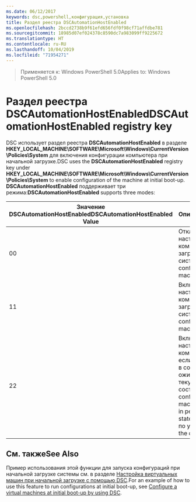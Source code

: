 ```yaml
---
ms.date: 06/12/2017
keywords: dsc,powershell,конфигурация,установка
title: Раздел реестра DSCAutomationHostEnabled
ms.openlocfilehash: 2bccd2738b9f61efd656fdf0f98cf71affdbe781
ms.sourcegitcommit: 18985d07ef024378c8590dc7a983099ff9225672
ms.translationtype: HT
ms.contentlocale: ru-RU
ms.lasthandoff: 10/04/2019
ms.locfileid: "71954271"
---
```

><span data-ttu-id="40e6a-103">Применяется к: Windows PowerShell 5.0</span><span class="sxs-lookup"><span data-stu-id="40e6a-103">Applies to: Windows PowerShell 5.0</span></span>

# <a name="dscautomationhostenabled-registry-key"></a><span data-ttu-id="40e6a-104">Раздел реестра DSCAutomationHostEnabled</span><span class="sxs-lookup"><span data-stu-id="40e6a-104">DSCAutomationHostEnabled registry key</span></span>

<span data-ttu-id="40e6a-105">DSC использует раздел реестра **DSCAutomationHostEnabled** в разделе **HKEY_LOCAL_MACHINE\SOFTWARE\Microsoft\Windows\CurrentVersion\Policies\System** для включения конфигурации компьютера при начальной загрузке.</span><span class="sxs-lookup"><span data-stu-id="40e6a-105">DSC uses the **DSCAutomationHostEnabled** registry key under **HKEY_LOCAL_MACHINE\SOFTWARE\Microsoft\Windows\CurrentVersion\Policies\System** to enable configuration of the machine at initial boot-up.</span></span>
<span data-ttu-id="40e6a-106">**DSCAutomationHostEnabled** поддерживает три режима:</span><span class="sxs-lookup"><span data-stu-id="40e6a-106">**DSCAutomationHostEnabled** supports three modes:</span></span>

|  <span data-ttu-id="40e6a-107">Значение DSCAutomationHostEnabled</span><span class="sxs-lookup"><span data-stu-id="40e6a-107">DSCAutomationHostEnabled Value</span></span>  |  <span data-ttu-id="40e6a-108">Описание</span><span class="sxs-lookup"><span data-stu-id="40e6a-108">Description</span></span>   |
|---|---|
<span data-ttu-id="40e6a-109">0</span><span class="sxs-lookup"><span data-stu-id="40e6a-109">0</span></span> | <span data-ttu-id="40e6a-110">Отключение настройки компьютера при загрузке системы.</span><span class="sxs-lookup"><span data-stu-id="40e6a-110">Disable configuring the machine at boot-up.</span></span> |
<span data-ttu-id="40e6a-111">1</span><span class="sxs-lookup"><span data-stu-id="40e6a-111">1</span></span> | <span data-ttu-id="40e6a-112">Включение настройки компьютера при загрузке системы.</span><span class="sxs-lookup"><span data-stu-id="40e6a-112">Enable configuring the machine at boot-up.</span></span> |
<span data-ttu-id="40e6a-113">2</span><span class="sxs-lookup"><span data-stu-id="40e6a-113">2</span></span> | <span data-ttu-id="40e6a-114">Включение настройки компьютера, только если DSC находится в состоянии ожидания или в текущем состоянии.</span><span class="sxs-lookup"><span data-stu-id="40e6a-114">Enable configuring the machine only if DSC is in pending or current state.</span></span> <span data-ttu-id="40e6a-115">Это значение по умолчанию.</span><span class="sxs-lookup"><span data-stu-id="40e6a-115">This is the default value.</span></span> |

## <a name="see-also"></a><span data-ttu-id="40e6a-116">См. также</span><span class="sxs-lookup"><span data-stu-id="40e6a-116">See Also</span></span>

<span data-ttu-id="40e6a-117">Пример использования этой функции для запуска конфигураций при начальной загрузке системы см. в разделе [Настройка виртуальных машин при начальной загрузке с помощью DSC](bootstrapDsc.md).</span><span class="sxs-lookup"><span data-stu-id="40e6a-117">For an example of how to use this feature to run configurations at initial boot-up, see [Configure a virtual machines at initial boot-up by using DSC](bootstrapDsc.md).</span></span>
